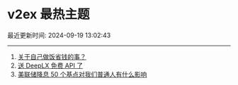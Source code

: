 # v2ex 最热主题

最近更新时间: 2024-09-19 13:02:43

--- 
1. [关于自己做饭省钱的事？](https://www.v2ex.com/t/1073892) 
2. [送 DeepLX 免费 API 了](https://www.v2ex.com/t/1073913) 
3. [美联储降息 50 个基点对我们普通人有什么影响](https://www.v2ex.com/t/1073921) 
